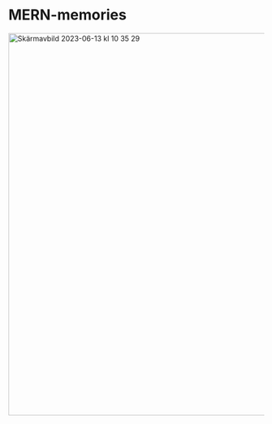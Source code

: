 # MERN-memories

<img width="753" alt="Skärmavbild 2023-06-13 kl  10 35 29" src="https://github.com/NikeSpengler/MERN-memories/assets/32640656/df426871-250d-4f0a-8b7d-54c49e67a3c4">
